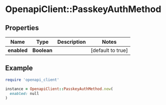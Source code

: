 # OpenapiClient::PasskeyAuthMethod

## Properties

| Name | Type | Description | Notes |
| ---- | ---- | ----------- | ----- |
| **enabled** | **Boolean** |  | [default to true] |

## Example

```ruby
require 'openapi_client'

instance = OpenapiClient::PasskeyAuthMethod.new(
  enabled: null
)
```


